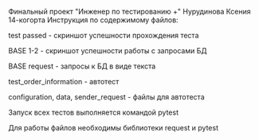 ﻿Финальный проект "Инженер по тестированию +" Нурудинова Ксения 14-когорта
Инструкция по содержимому файлов:

test passed - скриншот успешности прохождения теста

BASE 1-2 - скриншот успешности работы с запросами БД

BASE request - запросы к БД в виде текста

test_order_information - автотест

configuration, data, sender_request - файлы для автотеста

Запуск всех тестов выполняется командой pytest

Для работы файлов необходимы библиотеки request и pytest
